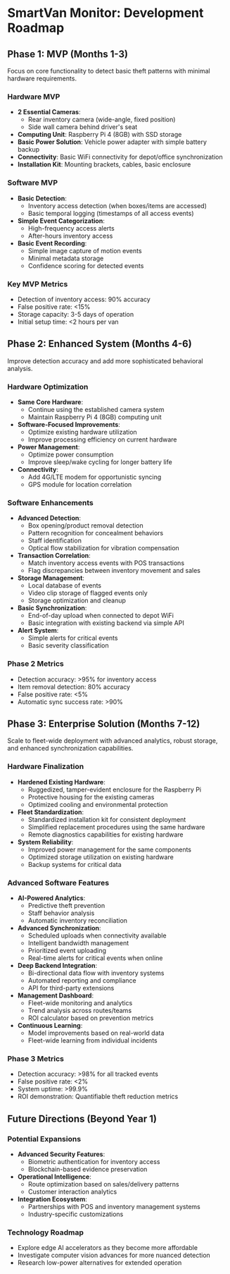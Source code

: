 # SmartVan Monitor: Development Roadmap

## Phase 1: MVP (Months 1-3)
Focus on core functionality to detect basic theft patterns with minimal hardware requirements.

### Hardware MVP
- **2 Essential Cameras**:
  - Rear inventory camera (wide-angle, fixed position)
  - Side wall camera behind driver's seat
- **Computing Unit**: Raspberry Pi 4 (8GB) with SSD storage
- **Basic Power Solution**: Vehicle power adapter with simple battery backup
- **Connectivity**: Basic WiFi connectivity for depot/office synchronization
- **Installation Kit**: Mounting brackets, cables, basic enclosure

### Software MVP
- **Basic Detection**:
  - Inventory access detection (when boxes/items are accessed)
  - Basic temporal logging (timestamps of all access events)
- **Simple Event Categorization**:
  - High-frequency access alerts
  - After-hours inventory access
- **Basic Event Recording**:
  - Simple image capture of motion events
  - Minimal metadata storage
  - Confidence scoring for detected events

### Key MVP Metrics
- Detection of inventory access: 90% accuracy
- False positive rate: <15%
- Storage capacity: 3-5 days of operation
- Initial setup time: <2 hours per van

## Phase 2: Enhanced System (Months 4-6)
Improve detection accuracy and add more sophisticated behavioral analysis.

### Hardware Optimization
- **Same Core Hardware**:
  - Continue using the established camera system
  - Maintain Raspberry Pi 4 (8GB) computing unit
- **Software-Focused Improvements**:
  - Optimize existing hardware utilization
  - Improve processing efficiency on current hardware
- **Power Management**:
  - Optimize power consumption
  - Improve sleep/wake cycling for longer battery life
- **Connectivity**:
  - Add 4G/LTE modem for opportunistic syncing
  - GPS module for location correlation

### Software Enhancements
- **Advanced Detection**:
  - Box opening/product removal detection
  - Pattern recognition for concealment behaviors
  - Staff identification
  - Optical flow stabilization for vibration compensation
- **Transaction Correlation**:
  - Match inventory access events with POS transactions
  - Flag discrepancies between inventory movement and sales
- **Storage Management**:
  - Local database of events
  - Video clip storage of flagged events only
  - Storage optimization and cleanup
- **Basic Synchronization**:
  - End-of-day upload when connected to depot WiFi
  - Basic integration with existing backend via simple API
- **Alert System**:
  - Simple alerts for critical events
  - Basic severity classification

### Phase 2 Metrics
- Detection accuracy: >95% for inventory access
- Item removal detection: 80% accuracy
- False positive rate: <5%
- Automatic sync success rate: >90%

## Phase 3: Enterprise Solution (Months 7-12)
Scale to fleet-wide deployment with advanced analytics, robust storage, and enhanced synchronization capabilities.

### Hardware Finalization
- **Hardened Existing Hardware**:
  - Ruggedized, tamper-evident enclosure for the Raspberry Pi
  - Protective housing for the existing cameras
  - Optimized cooling and environmental protection
- **Fleet Standardization**:
  - Standardized installation kit for consistent deployment
  - Simplified replacement procedures using the same hardware
  - Remote diagnostics capabilities for existing hardware
- **System Reliability**:
  - Improved power management for the same components
  - Optimized storage utilization on existing hardware
  - Backup systems for critical data

### Advanced Software Features
- **AI-Powered Analytics**:
  - Predictive theft prevention
  - Staff behavior analysis
  - Automatic inventory reconciliation
- **Advanced Synchronization**:
  - Scheduled uploads when connectivity available
  - Intelligent bandwidth management
  - Prioritized event uploading
  - Real-time alerts for critical events when online
- **Deep Backend Integration**:
  - Bi-directional data flow with inventory systems
  - Automated reporting and compliance
  - API for third-party extensions
- **Management Dashboard**:
  - Fleet-wide monitoring and analytics
  - Trend analysis across routes/teams
  - ROI calculator based on prevention metrics
- **Continuous Learning**:
  - Model improvements based on real-world data
  - Fleet-wide learning from individual incidents

### Phase 3 Metrics
- Detection accuracy: >98% for all tracked events
- False positive rate: <2%
- System uptime: >99.9%
- ROI demonstration: Quantifiable theft reduction metrics

## Future Directions (Beyond Year 1)

### Potential Expansions
- **Advanced Security Features**:
  - Biometric authentication for inventory access
  - Blockchain-based evidence preservation
- **Operational Intelligence**:
  - Route optimization based on sales/delivery patterns
  - Customer interaction analytics
- **Integration Ecosystem**:
  - Partnerships with POS and inventory management systems
  - Industry-specific customizations

### Technology Roadmap
- Explore edge AI accelerators as they become more affordable
- Investigate computer vision advances for more nuanced detection
- Research low-power alternatives for extended operation
